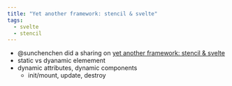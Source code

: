 ```yaml
---
title: "Yet another framework: stencil & svelte"
tags:
  - svelte
  - stencil
---
```


- @sunchenchen did a sharing on [yet another framework: stencil & svelte](https://slides.com/chenchensun/deck)
- static vs dyanamic elemement
- dynamic attributes, dynamic components
  - init/mount, update, destroy